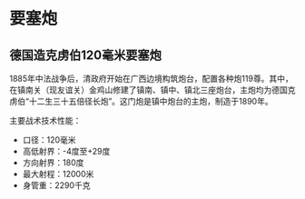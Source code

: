 # 要塞炮

## 德国造克虏伯120毫米要塞炮
 
1885年中法战争后，清政府开始在广西边境构筑炮台，配置各种炮119尊。其中，在镇南关（现友谊关）金鸡山修建了镇南、镇中、镇北三座炮台，主炮均为德国克虏伯“十二生三十五倍径长炮”。这门炮是镇中炮台的主炮，制造于1890年。

主要战术技术性能：

- 口径：120毫米
- 高低射界：-4度至+29度
- 方向射界：180度
- 最大射程：12000米
- 身管重：2290千克
